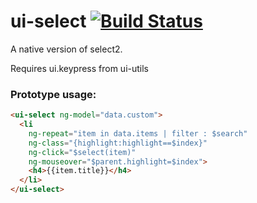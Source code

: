 ui-select [![Build Status](https://travis-ci.org/angular-ui/ui-select.png)](https://travis-ci.org/angular-ui/ui-select)
=========

A native version of select2.

Requires ui.keypress from ui-utils


### Prototype usage:

```html
<ui-select ng-model="data.custom">
  <li 
    ng-repeat="item in data.items | filter : $search" 
    ng-class="{highlight:highlight==$index}" 
    ng-click="$select(item)" 
    ng-mouseover="$parent.highlight=$index">
    <h4>{{item.title}}</h4>
  </li>
</ui-select>
```
